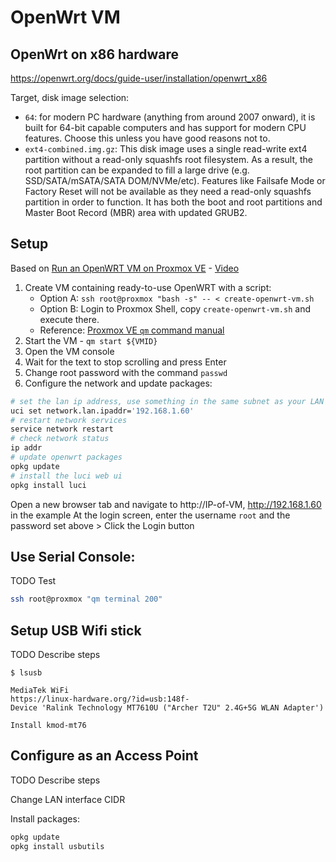 # OpenWrt VM

## OpenWrt on x86 hardware

https://openwrt.org/docs/guide-user/installation/openwrt_x86

Target, disk image selection:
- `64`: for modern PC hardware (anything from around 2007 onward), it is built for 64-bit capable computers and has support for modern CPU features. Choose this unless you have good reasons not to.
- `ext4-combined.img.gz`: This disk image uses a single read-write ext4 partition without a read-only squashfs root filesystem. As a result, the root partition can be expanded to fill a large drive (e.g. SSD/SATA/mSATA/SATA DOM/NVMe/etc). Features like Failsafe Mode or Factory Reset will not be available as they need a read-only squashfs partition in order to function. It has both the boot and root partitions and Master Boot Record (MBR) area with updated GRUB2.

## Setup

Based on [Run an OpenWRT VM on Proxmox VE](https://i12bretro.github.io/tutorials/0405.html) - [Video](https://www.youtube.com/watch?v=_fh7tnQW034)

1. Create VM containing ready-to-use OpenWRT with a script:
   - Option A: `ssh root@proxmox "bash -s" -- < create-openwrt-vm.sh`
   - Option B: Login to Proxmox Shell, copy `create-openwrt-vm.sh` and execute there.
   - Reference: [Proxmox VE `qm` command manual](https://pve.proxmox.com/pve-docs/qm.1.html)
2. Start the VM - `qm start ${VMID}`
3. Open the VM console
4. Wait for the text to stop scrolling and press Enter
5. Change root password with the command `passwd`
6. Configure the network and update packages:
```sh
# set the lan ip address, use something in the same subnet as your LAN
uci set network.lan.ipaddr='192.168.1.60'
# restart network services
service network restart
# check network status
ip addr
# update openwrt packages
opkg update
# install the luci web ui
opkg install luci
```

Open a new browser tab and navigate to http://IP-of-VM, http://192.168.1.60 in the example
At the login screen, enter the username `root` and the password set above > Click the Login button

## Use Serial Console:

TODO Test

```sh
ssh root@proxmox "qm terminal 200"
```

## Setup USB Wifi stick

TODO Describe steps

```
$ lsusb

MediaTek WiFi
https://linux-hardware.org/?id=usb:148f-
Device 'Ralink Technology MT7610U ("Archer T2U" 2.4G+5G WLAN Adapter')

Install kmod-mt76
```

## Configure as an Access Point

TODO Describe steps

Change LAN interface CIDR

Install packages:

```sh
opkg update
opkg install usbutils
```
